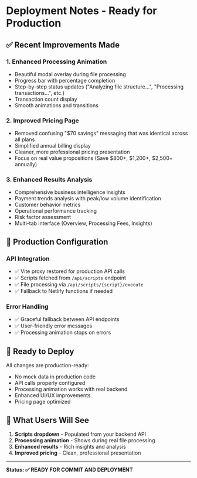 # Deployment Notes - Ready for Production

## ✅ Recent Improvements Made

### 1. **Enhanced Processing Animation**
- Beautiful modal overlay during file processing
- Progress bar with percentage completion
- Step-by-step status updates ("Analyzing file structure...", "Processing transactions...", etc.)
- Transaction count display
- Smooth animations and transitions

### 2. **Improved Pricing Page**
- Removed confusing "$70 savings" messaging that was identical across all plans
- Simplified annual billing display
- Cleaner, more professional pricing presentation
- Focus on real value propositions (Save $800+, $1,200+, $2,500+ annually)

### 3. **Enhanced Results Analysis**
- Comprehensive business intelligence insights
- Payment trends analysis with peak/low volume identification
- Customer behavior metrics
- Operational performance tracking
- Risk factor assessment
- Multi-tab interface (Overview, Processing Fees, Insights)

## 🔧 Production Configuration

### API Integration
- ✅ Vite proxy restored for production API calls
- ✅ Scripts fetched from `/api/scripts` endpoint
- ✅ File processing via `/api/scripts/{script}/execute`
- ✅ Fallback to Netlify functions if needed

### Error Handling
- ✅ Graceful fallback between API endpoints
- ✅ User-friendly error messages
- ✅ Processing animation stops on errors

## 🚀 Ready to Deploy

All changes are production-ready:
- No mock data in production code
- API calls properly configured
- Processing animation works with real backend
- Enhanced UI/UX improvements
- Pricing page optimized

## 📝 What Users Will See

1. **Scripts dropdown** - Populated from your backend API
2. **Processing animation** - Shows during real file processing
3. **Enhanced results** - Rich insights and analysis
4. **Improved pricing** - Clean, professional presentation

---

**Status: ✅ READY FOR COMMIT AND DEPLOYMENT** 
